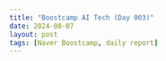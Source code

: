 ```yaml
---
title: "Boostcamp AI Tech (Day 003)"
date: 2024-08-07
layout: post
tags: [Naver Boostcamp, daily report]
---
```


